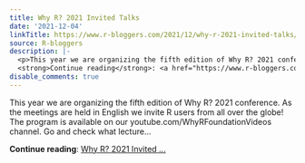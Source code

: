 ```yaml
---
title: Why R? 2021 Invited Talks
date: '2021-12-04'
linkTitle: https://www.r-bloggers.com/2021/12/why-r-2021-invited-talks/
source: R-bloggers
description: |-
  <p>This year we are organizing the fifth edition of Why R? 2021 conference. As the meetings are held in English we invite R users from all over the globe! The program is available on our youtube.com/WhyRFoundationVideos channel. Go and check what lecture...</p>
  <strong>Continue reading</strong>: <a href="https://www.r-bloggers.com/2021/12/why-r-2021-invited-talks/">Why R? 2021 Invited ...
disable_comments: true
---
```

<p>This year we are organizing the fifth edition of Why R? 2021 conference. As the meetings are held in English we invite R users from all over the globe! The program is available on our youtube.com/WhyRFoundationVideos channel. Go and check what lecture...</p>
<strong>Continue reading</strong>: <a href="https://www.r-bloggers.com/2021/12/why-r-2021-invited-talks/">Why R? 2021 Invited ...
